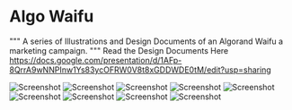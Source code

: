 # Algo Waifu
"""
A series of Illustrations and Design Documents of an Algorand Waifu
a marketing campaign. 
"""
Read the Design Documents Here
https://docs.google.com/presentation/d/1AFp-8QrrA9wNNPInw1Ys83ycOFRW0V8t8xGDDWDE0tM/edit?usp=sharing

![Screenshot](AlgowaifuRender1.png)
![Screenshot](AlgowaifuRender2.png)
![Screenshot](AlgowaifuRender7.png)
![Screenshot](Algowaifu.png)
![Screenshot](Algowaifu_2.png)
![Screenshot](Algowaifu_3.png)
![Screenshot](Algowaifu_4.png)
![Screenshot](Algowaifu_5.png)
![Screenshot](Algowaifu_6.png)
